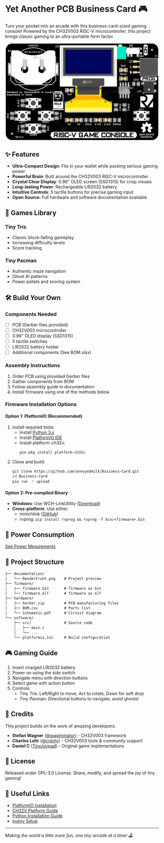 # Yet Another PCB Business Card 🎮

Turn your pocket into an arcade with this business-card-sized gaming console! Powered by the CH32V003 RISC-V microcontroller, this project brings classic gaming to an ultra-portable form factor.

![Business Card](documentation/RenderFront.png)

## ✨ Features

- **Ultra-Compact Design**: Fits in your wallet while packing serious gaming power
- **Powerful Brain**: Built around the CH32V003 RISC-V microcontroller
- **Crystal Clear Display**: 0.96" OLED screen (SSD1315) for crisp visuals
- **Long-lasting Power**: Rechargeable LIR2032 battery
- **Intuitive Controls**: 5 tactile buttons for precise gaming input
- **Open Source**: Full hardware and software documentation available

## 🎯 Games Library

### Tiny Tris
- Classic block-falling gameplay
- Increasing difficulty levels
- Score tracking

### Tiny Pacman
- Authentic maze navigation
- Ghost AI patterns
- Power pellets and scoring system

## 🛠️ Build Your Own

### Components Needed

- [ ] PCB (Gerber files provided)
- [ ] CH32V003 microcontroller
- [ ] 0.96" OLED display (SSD1315)
- [ ] 5 tactile switches
- [ ] LIR2032 battery holder
- [ ] Additional components (See BOM.xlsx)

### Assembly Instructions

1. Order PCB using provided Gerber files
2. Gather components from BOM
3. Follow assembly guide in documentation
4. Install firmware using one of the methods below

### Firmware Installation Options

#### Option 1: PlatformIO (Recommended)
1. Install required tools:
   - Install [Python 3.x](https://www.python.org/downloads/)
   - Install [PlatformIO IDE](https://platformio.org/install/ide?install=vscode)
   - Install platform-ch32v: 
     ```bash
     pio pkg install platform-ch32v
2. Clone and build:
   ```bash
   git clone https://github.com/annoyedmilk/Business-Card.git
   cd Business-Card
   pio run -t upload
   ```

#### Option 2: Pre-compiled Binary
- **Windows**: Use WCH-LinkUtility ([Download](https://www.wch.cn/downloads/WCH-LinkUtility_ZIP.html))
- **Cross-platform**: Use either:
  - minichlink ([GitHub](https://github.com/cnlohr/ch32v003fun/tree/master/minichlink))
  - rvprog: `pip install rvprog && rvprog -f bin/<firmware>.bin`

## 🔌 Power Consumption
[See Power Mesurements](/documentation/power_measurement.md)

## 📁 Project Structure

```
├── documentation/
│   └── RenderFront.png    # Project preview
├── firmware/
│   ├── firmware.bin       # firmware as bin
│   └── firmware.elf       # firmware as elf
├── hardware/
│   ├── Gerber.zip         # PCB manufacturing files
│   ├── BOM.csv            # Parts list
│   └── Schematic.pdf      # Circuit diagram
└── software/
    ├── src/               # Source code
    │   ├── main.c
    │   └── ...
    └── platformio.ini     # Build configuration
```

## 🎮 Gaming Guide

1. Insert charged LIR2032 battery
2. Power on using the side switch
3. Navigate menu with direction buttons
4. Select game with action button
5. Controls:
   - Tiny Tris: Left/Right to move, Act to rotate, Down for soft drop
   - Tiny Pacman: Directional buttons to navigate, avoid ghosts!

## 🙏 Credits

This project builds on the work of amazing developers:

- **Stefan Wagner** ([@wagiminator](https://github.com/wagiminator)) - CH32V003 framework
- **Charles Lohr** ([@cnlohr](https://github.com/cnlohr)) - CH32V003 tools & community support
- **Daniel C** ([TinyJoypad](https://www.tinyjoypad.com)) - Original game implementations

## 📄 License

Released under GPL-3.0 License. Share, modify, and spread the joy of tiny gaming!

## 🔗 Useful Links

- [PlatformIO Installation](https://platformio.org/)
- [CH32V Platform Guide](https://pio-ch32v.readthedocs.io/en/latest/installation.html)
- [Python Installation Guide](https://www.pythontutorial.net/getting-started/install-python/)
- [pyenv Setup](https://realpython.com/intro-to-pyenv/)

---

*Making the world a little more fun, one tiny arcade at a time! 🕹️*

